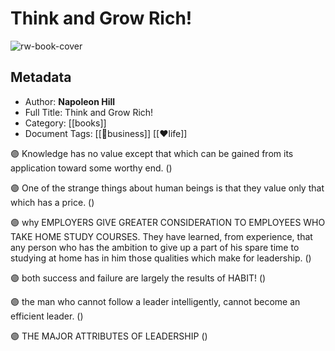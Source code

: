 # Think and Grow Rich!

![rw-book-cover](https://m.media-amazon.com/images/I/71JXMmqhO+L._SY160.jpg)

## Metadata
- Author: **Napoleon Hill**
- Full Title: Think and Grow Rich!
- Category: [[books]]
- Document Tags: [[💼business]] [[❤life]]

🟣 Knowledge has no value except that which can be gained from its application toward some worthy end. ([](https://readwise.io/to_kindle?action=open&asin=B087CFW7Z9&location=1168))

🟣 One of the strange things about human beings is that they value only that which has a price. ([](https://readwise.io/to_kindle?action=open&asin=B087CFW7Z9&location=1213))

🟣 why EMPLOYERS GIVE GREATER CONSIDERATION TO EMPLOYEES WHO TAKE HOME STUDY COURSES. They have learned, from experience, that any person who has the ambition to give up a part of his spare time to studying at home has in him those qualities which make for leadership. ([](https://readwise.io/to_kindle?action=open&asin=B087CFW7Z9&location=1216))

🟣 both success and failure are largely the results of HABIT! ([](https://readwise.io/to_kindle?action=open&asin=B087CFW7Z9&location=1309))

🟣 the man who cannot follow a leader intelligently, cannot become an efficient leader. ([](https://readwise.io/to_kindle?action=open&asin=B087CFW7Z9&location=1644))

🟣 THE MAJOR ATTRIBUTES OF LEADERSHIP ([](https://readwise.io/to_kindle?action=open&asin=B087CFW7Z9&location=1646))

